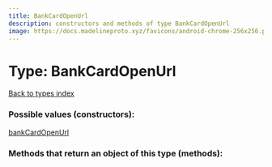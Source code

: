 ```yaml
---
title: BankCardOpenUrl
description: constructors and methods of type BankCardOpenUrl
image: https://docs.madelineproto.xyz/favicons/android-chrome-256x256.png
---
```

# Type: BankCardOpenUrl  
[Back to types index](index.md)



### Possible values (constructors):

[bankCardOpenUrl](../constructors/bankCardOpenUrl.md)  



### Methods that return an object of this type (methods):



